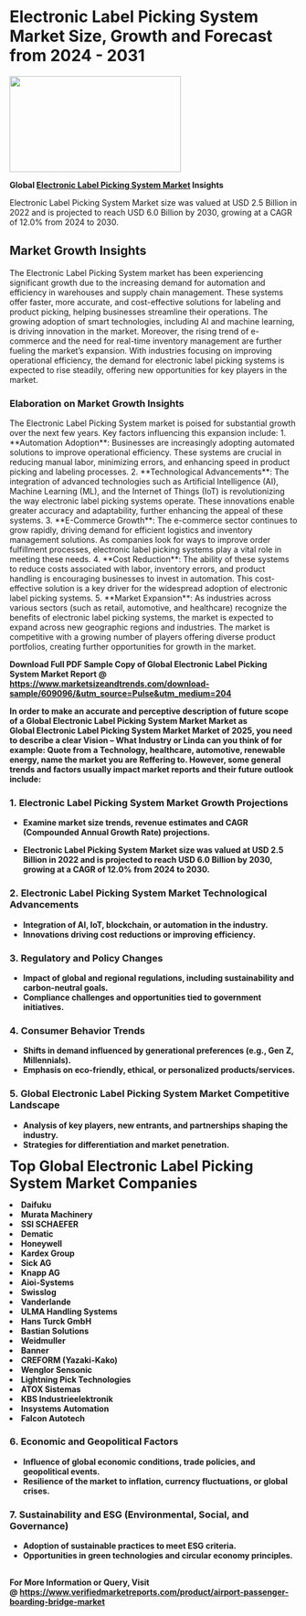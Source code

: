 <H1>Electronic Label Picking System Market Size, Growth and Forecast from 2024 - 2031</H1><img class="aligncenter size-medium wp-image-584254" src="https://thirdeyenews.in/wp-content/uploads/2024/09/Global-Market-Research-300x168.jpeg" alt="" width="300" height="168" /><p><strong>Global&nbsp;<a href="https://www.marketsizeandtrends.com/download-sample/609096/&amp;utm_source=Pulse&amp;utm_medium=204">Electronic Label Picking System Market</a> Insights</strong></p><p>Electronic Label Picking System Market size was valued at USD 2.5 Billion in 2022 and is projected to reach USD 6.0 Billion by 2030, growing at a CAGR of 12.0% from 2024 to 2030.</p><p><h2>Market Growth Insights</h2> The Electronic Label Picking System market has been experiencing significant growth due to the increasing demand for automation and efficiency in warehouses and supply chain management. These systems offer faster, more accurate, and cost-effective solutions for labeling and product picking, helping businesses streamline their operations. The growing adoption of smart technologies, including AI and machine learning, is driving innovation in the market. Moreover, the rising trend of e-commerce and the need for real-time inventory management are further fueling the market’s expansion. With industries focusing on improving operational efficiency, the demand for electronic label picking systems is expected to rise steadily, offering new opportunities for key players in the market. <p><strong></strong></p> <h3>Elaboration on Market Growth Insights</h3> The Electronic Label Picking System market is poised for substantial growth over the next few years. Key factors influencing this expansion include: 1. **Automation Adoption**: Businesses are increasingly adopting automated solutions to improve operational efficiency. These systems are crucial in reducing manual labor, minimizing errors, and enhancing speed in product picking and labeling processes. 2. **Technological Advancements**: The integration of advanced technologies such as Artificial Intelligence (AI), Machine Learning (ML), and the Internet of Things (IoT) is revolutionizing the way electronic label picking systems operate. These innovations enable greater accuracy and adaptability, further enhancing the appeal of these systems. 3. **E-Commerce Growth**: The e-commerce sector continues to grow rapidly, driving demand for efficient logistics and inventory management solutions. As companies look for ways to improve order fulfillment processes, electronic label picking systems play a vital role in meeting these needs. 4. **Cost Reduction**: The ability of these systems to reduce costs associated with labor, inventory errors, and product handling is encouraging businesses to invest in automation. This cost-effective solution is a key driver for the widespread adoption of electronic label picking systems. 5. **Market Expansion**: As industries across various sectors (such as retail, automotive, and healthcare) recognize the benefits of electronic label picking systems, the market is expected to expand across new geographic regions and industries. The market is competitive with a growing number of players offering diverse product portfolios, creating further opportunities for growth in the market. <p><strong></p><p><span class=""><strong>Download Full PDF Sample Copy of Global Electronic Label Picking System Market Report</strong> @ <a href="https://www.marketsizeandtrends.com/download-sample/609096/&amp;utm_source=Pulse&amp;utm_medium=204" target="_blank">https://www.marketsizeandtrends.com/download-sample/609096/&amp;utm_source=Pulse&amp;utm_medium=204</a></span></p><p>In order to make an accurate and perceptive description of future scope of a Global&nbsp;Electronic Label Picking System Market Market as Global&nbsp;Electronic Label Picking System Market Market of 2025, you need to describe a clear Vision &ndash; What Industry or Linda can you think of for example: Quote from a Technology, healthcare, automotive, renewable energy, name the market you are Reffering to. However, some general trends and factors usually impact market reports and their future outlook include:</p><h3>1.&nbsp;<strong>Electronic Label Picking System Market Growth Projections</strong></h3><ul><li>Examine market size trends, revenue estimates and CAGR (Compounded Annual Growth Rate) projections.</li><li><p>Electronic Label Picking System Market size was valued at USD 2.5 Billion in 2022 and is projected to reach USD 6.0 Billion by 2030, growing at a CAGR of 12.0% from 2024 to 2030.</p></li></ul><h3>2.&nbsp;<strong>Electronic Label Picking System Market Technological Advancements</strong></h3><ul><li>Integration of AI, IoT, blockchain, or automation in the industry.</li><li>Innovations driving cost reductions or improving efficiency.</li></ul><h3>3.&nbsp;<strong>Regulatory and Policy Changes</strong></h3><ul><li>Impact of global and regional regulations, including sustainability and carbon-neutral goals.</li><li>Compliance challenges and opportunities tied to government initiatives.</li></ul><h3>4.&nbsp;<strong>Consumer Behavior Trends</strong></h3><ul><li>Shifts in demand influenced by generational preferences (e.g., Gen Z, Millennials).</li><li>Emphasis on eco-friendly, ethical, or personalized products/services.</li></ul><h3>5.&nbsp;<strong>Global Electronic Label Picking System Market Competitive Landscape</strong></h3><ul><li>Analysis of key players, new entrants, and partnerships shaping the industry.</li><li>Strategies for differentiation and market penetration.</li></ul><p data-pm-slice="1 1 []"><span style="color: inherit; font-family: inherit; font-size: 25px;">Top Global Electronic Label Picking System Market Companies</span></p><div class="" data-test-id=""><p><li>Daifuku</li><li> Murata Machinery</li><li> SSI SCHAEFER</li><li> Dematic</li><li> Honeywell</li><li> Kardex Group</li><li> Sick AG</li><li> Knapp AG</li><li> Aioi-Systems</li><li> Swisslog</li><li> Vanderlande</li><li> ULMA Handling Systems</li><li> Hans Turck GmbH</li><li> Bastian Solutions</li><li> Weidmuller</li><li> Banner</li><li> CREFORM (Yazaki-Kako)</li><li> Wenglor Sensonic</li><li> Lightning Pick Technologies</li><li> ATOX Sistemas</li><li> KBS Industrieelektronik</li><li> Insystems Automation</li><li> Falcon Autotech</li></p></div><h3>6.&nbsp;<strong>Economic and Geopolitical Factors</strong></h3><ul><li>Influence of global economic conditions, trade policies, and geopolitical events.</li><li>Resilience of the market to inflation, currency fluctuations, or global crises.</li></ul><h3>7.&nbsp;<strong>Sustainability and ESG (Environmental, Social, and Governance)</strong></h3><ul><li>Adoption of sustainable practices to meet ESG criteria.</li><li>Opportunities in green technologies and circular economy principles.</li></ul><h2><strong style="font-size: 14px;">For More Information or Query, Visit @&nbsp;</strong><a style="background-color: #ffffff; font-size: 14px;" href="https://www.marketsizeandtrends.com/report/electronic-label-picking-system-market/" target="_blank">https://www.verifiedmarketreports.com/product/airport-passenger-boarding-bridge-market</a></h2>
